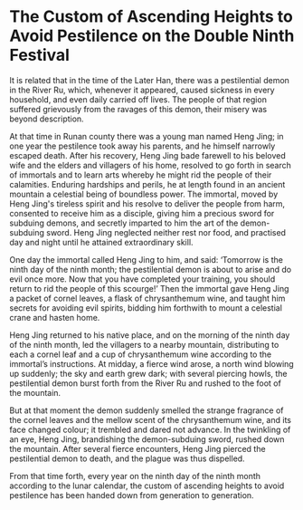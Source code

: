 # The Custom of Ascending Heights to Avoid Pestilence on the Double Ninth Festival

It is related that in the time of the Later Han, there was a pestilential demon in the River Ru, which, whenever it appeared, caused sickness in every household, and even daily carried off lives. The people of that region suffered grievously from the ravages of this demon, their misery was beyond description.

At that time in Runan county there was a young man named Heng Jing; in one year the pestilence took away his parents, and he himself narrowly escaped death. After his recovery, Heng Jing bade farewell to his beloved wife and the elders and villagers of his home, resolved to go forth in search of immortals and to learn arts whereby he might rid the people of their calamities. Enduring hardships and perils, he at length found in an ancient mountain a celestial being of boundless power. The immortal, moved by Heng Jing's tireless spirit and his resolve to deliver the people from harm, consented to receive him as a disciple, giving him a precious sword for subduing demons, and secretly imparted to him the art of the demon-subduing sword. Heng Jing neglected neither rest nor food, and practised day and night until he attained extraordinary skill.

One day the immortal called Heng Jing to him, and said: ‘Tomorrow is the ninth day of the ninth month; the pestilential demon is about to arise and do evil once more. Now that you have completed your training, you should return to rid the people of this scourge!’ Then the immortal gave Heng Jing a packet of cornel leaves, a flask of chrysanthemum wine, and taught him secrets for avoiding evil spirits, bidding him forthwith to mount a celestial crane and hasten home.

Heng Jing returned to his native place, and on the morning of the ninth day of the ninth month, led the villagers to a nearby mountain, distributing to each a cornel leaf and a cup of chrysanthemum wine according to the immortal’s instructions. At midday, a fierce wind arose, a north wind blowing up suddenly; the sky and earth grew dark; with several piercing howls, the pestilential demon burst forth from the River Ru and rushed to the foot of the mountain.

But at that moment the demon suddenly smelled the strange fragrance of the cornel leaves and the mellow scent of the chrysanthemum wine, and its face changed colour; it trembled and dared not advance. In the twinkling of an eye, Heng Jing, brandishing the demon-subduing sword, rushed down the mountain. After several fierce encounters, Heng Jing pierced the pestilential demon to death, and the plague was thus dispelled.

From that time forth, every year on the ninth day of the ninth month according to the lunar calendar, the custom of ascending heights to avoid pestilence has been handed down from generation to generation.
